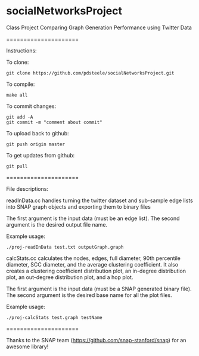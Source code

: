 socialNetworksProject
=====================

Class Project Comparing Graph Generation Performance using Twitter Data

=====================

Instructions: 

To clone: 
```                    
git clone https://github.com/pdsteele/socialNetworksProject.git
```

To compile: 
```
make all
```

To commit changes: 
```
git add -A 
git commit -m "comment about commit"
```

To upload back to github: 
```
git push origin master 
```

To get updates from github: 
```
git pull
```

=====================

File descriptions: 

readInData.cc handles turning the twitter dataset and sub-sample edge lists into SNAP graph objects and exporting them to binary files

The first argument is the input data (must be an edge list). The second argument is the desired output file name. 

Example usage:
```
./proj-readInData test.txt outputGraph.graph
```

calcStats.cc calculates the nodes, edges, full diameter, 90th percentile diameter, SCC diameter, and the average clustering coefficient. It also creates a clustering coefficient distribution plot, an in-degree distribution plot, an out-degree distribution plot, and a hop plot. 

The first argument is the input data (must be a SNAP generated binary file). The second argument is the desired base name for all the plot files. 

Example usage:
```
./proj-calcStats test.graph testName
```



=====================

Thanks to the SNAP team (https://github.com/snap-stanford/snap) for an awesome library!
